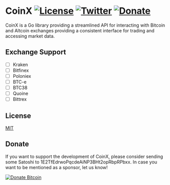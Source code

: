 # CoinX [![License](http://img.shields.io/badge/license-mit-blue.svg?style=flat-square)](https://raw.githubusercontent.com/tokeneye/coinx/master/LICENSE) [![Twitter](https://img.shields.io/badge/twitter-%40tokeneyeapp-blue.svg?style=flat-square)](https://twitter.com/tokeneyeapp) [![Donate](https://img.shields.io/badge/donate-bitcoin-yellow.svg?style=flat-square)](#donate)

CoinX is a Go library providing a streamlined API for interacting with Bitcoin and Altcoin exchanges providing a consistent interface for trading and accessing market data.

## Exchange Support

* [ ] Kraken
* [ ] Bitfinex
* [ ] Poloniex
* [ ] BTC-e
* [ ] BTC38
* [ ] Quoine
* [ ] Bittrex

## License

[MIT](https://github.com/tokeneye/coinx/blob/master/LICENSE)

## Donate

If you want to support the development of CoinX, please consider sending some Satoshi to 1E2TfEdrwoPqcdeAiNP3BHt2opRbpRPbxx. In case you want to be mentioned as a sponsor, let us know!

[![Donate Bitcoin](http://i.imgur.com/mFaxkNU.png)](#donate)
